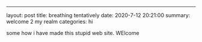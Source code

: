 ---
layout:     post
title:      breathing tentatively
date:       2020-7-12 20:21:00
summary:    welcome 2 my realm
categories: hi

some how i have made this stupid web site. WElcome

